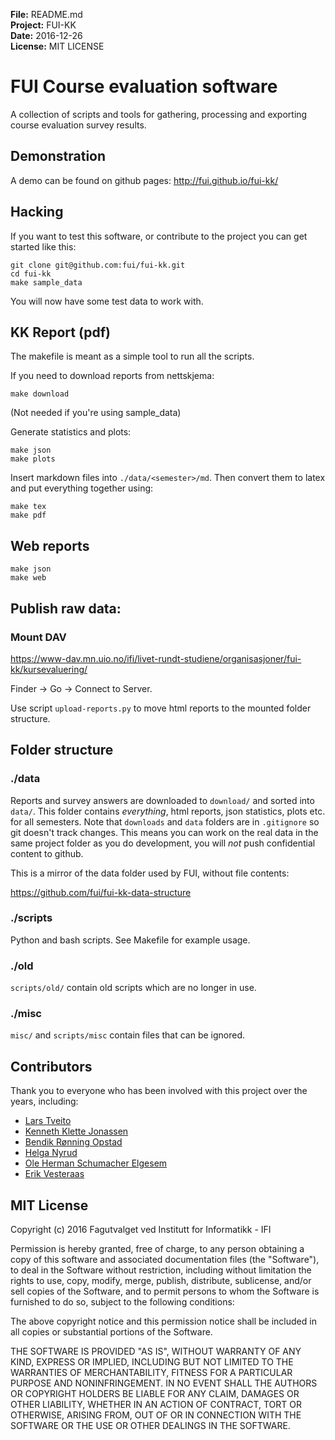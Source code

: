 **File:** README.md<br>
**Project:** FUI-KK<br>
**Date:** 2016-12-26<br>
**License:** MIT LICENSE

# FUI Course evaluation software
A collection of scripts and tools for gathering, processing and exporting
course evaluation survey results.

## Demonstration
A demo can be found on github pages: 
http://fui.github.io/fui-kk/

## Hacking
If you want to test this software, or contribute to the project you can get started like this:
```
git clone git@github.com:fui/fui-kk.git
cd fui-kk
make sample_data
```
You will now have some test data to work with.

## KK Report (pdf)
The makefile is meant as a simple tool to run all the scripts.

If you need to download reports from nettskjema:
```
make download
```
(Not needed if you're using sample_data)

Generate statistics and plots:
```
make json
make plots
```

Insert markdown files into `./data/<semester>/md`.
Then convert them to latex and put everything together using:
```
make tex
make pdf
```

## Web reports
```
make json
make web
```

## Publish raw data:

### Mount DAV
https://www-dav.mn.uio.no/ifi/livet-rundt-studiene/organisasjoner/fui-kk/kursevaluering/

Finder -> Go -> Connect to Server.

Use script `upload-reports.py` to move html reports to the mounted folder structure.

## Folder structure

### ./data

Reports and survey answers are downloaded to `download/` and sorted into `data/`.
This folder contains *everything*, html reports, json statistics, plots etc. for all semesters.
Note that `downloads` and `data` folders are in `.gitignore` so git doesn't track changes.
This means you can work on the real data in the same project folder as you do development,
you will *not* push confidential content to github.

This is a mirror of the data folder used by FUI, without file contents:

https://github.com/fui/fui-kk-data-structure

### ./scripts
Python and bash scripts. See Makefile for example usage.

### ./old

`scripts/old/` contain old scripts which are no longer in use.

### ./misc

`misc/` and `scripts/misc` contain files that can be ignored.

## Contributors
Thank you to everyone who has been involved with this project over the years, including:
 * [Lars Tveito](https://github.com/larstvei)
 * [Kenneth Klette Jonassen](https://github.com/knneth)
 * [Bendik Rønning Opstad](https://github.com/bendikro)
 * [Helga Nyrud](https://github.com/helgany)
 * [Ole Herman Schumacher Elgesem](https://github.com/olehermanse)
 * [Erik Vesteraas](https://github.com/evestera)

## MIT License

Copyright (c) 2016 Fagutvalget ved Institutt for Informatikk - IFI

Permission is hereby granted, free of charge, to any person obtaining a copy
of this software and associated documentation files (the "Software"), to deal
in the Software without restriction, including without limitation the rights
to use, copy, modify, merge, publish, distribute, sublicense, and/or sell
copies of the Software, and to permit persons to whom the Software is
furnished to do so, subject to the following conditions:

The above copyright notice and this permission notice shall be included in all
copies or substantial portions of the Software.

THE SOFTWARE IS PROVIDED "AS IS", WITHOUT WARRANTY OF ANY KIND, EXPRESS OR
IMPLIED, INCLUDING BUT NOT LIMITED TO THE WARRANTIES OF MERCHANTABILITY,
FITNESS FOR A PARTICULAR PURPOSE AND NONINFRINGEMENT. IN NO EVENT SHALL THE
AUTHORS OR COPYRIGHT HOLDERS BE LIABLE FOR ANY CLAIM, DAMAGES OR OTHER
LIABILITY, WHETHER IN AN ACTION OF CONTRACT, TORT OR OTHERWISE, ARISING FROM,
OUT OF OR IN CONNECTION WITH THE SOFTWARE OR THE USE OR OTHER DEALINGS IN THE
SOFTWARE.
<br>
